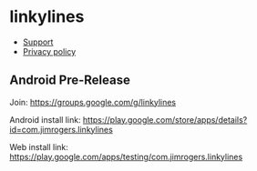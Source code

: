 # linkylines

* [Support](https://jimrogerz.github.io/linkylines/support)
* [Privacy policy](https://jimrogerz.github.io/linkylines/privacy)

## Android Pre-Release

Join:
https://groups.google.com/g/linkylines

Android install link:
https://play.google.com/store/apps/details?id=com.jimrogers.linkylines

Web install link:
https://play.google.com/apps/testing/com.jimrogers.linkylines